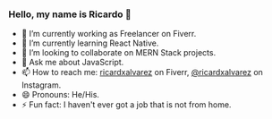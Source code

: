 ### Hello, my name is Ricardo 👋

- 🔭 I’m currently working as Freelancer on Fiverr.
- 🌱 I’m currently learning React Native.
- 👯 I’m looking to collaborate on MERN Stack projects.
- 💬 Ask me about JavaScript.
- 📫 How to reach me: [ricardxalvarez](https://www.fiverr.com/ricardxalvarez) on Fiverr, [@ricardxalvarez](https://www.instagram.com/ricardxalvarez/)
on Instagram.
- 😄 Pronouns: He/His.
- ⚡ Fun fact: I haven't ever got a job that is not from home.
